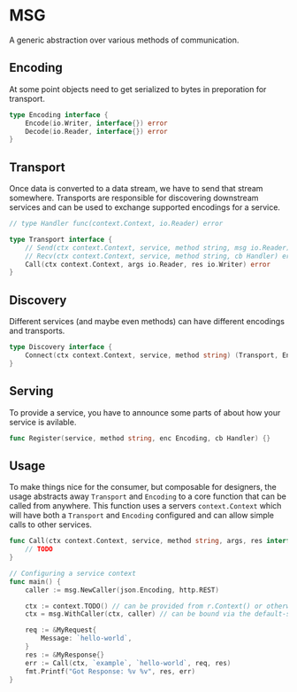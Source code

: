 # MSG
A generic abstraction over various methods of communication.

## Encoding
At some point objects need to get serialized to bytes in preporation for transport.

```go
type Encoding interface {
    Encode(io.Writer, interface{}) error
    Decode(io.Reader, interface{}) error
}
```

## Transport
Once data is converted to a data stream, we have to send that stream somewhere.
Transports are responsible for discovering downstream services and can be used to exchange supported encodings for a service.

```go
// type Handler func(context.Context, io.Reader) error

type Transport interface {
    // Send(ctx context.Context, service, method string, msg io.Reader) error
    // Recv(ctx context.Context, service, method string, cb Handler) error
    Call(ctx context.Context, args io.Reader, res io.Writer) error
}
```

## Discovery
Different services (and maybe even methods) can have different encodings and transports.

```go
type Discovery interface {
    Connect(ctx context.Context, service, method string) (Transport, Encoding, error)
}
```

## Serving
To provide a service, you have to announce some parts of about how your service is avilable.

```go
func Register(service, method string, enc Encoding, cb Handler) {}
```

## Usage
To make things nice for the consumer, but composable for designers, the usage abstracts away `Transport` and `Encoding` to a core function that can be called from anywhere.  This function uses a servers `context.Context` which will have both a `Transport` and `Encoding` configured and can allow simple calls to other services.

```go
func Call(ctx context.Context, service, method string, args, res interface{}) error {
    // TODO
}

// Configuring a service context
func main() {
    caller := msg.NewCaller(json.Encoding, http.REST)

    ctx := context.TODO() // can be provided from r.Context() or otherwise
    ctx = msg.WithCaller(ctx, caller) // can be bound via the default-serve-mux

    req := &MyRequest{
        Message: `hello-world`,
    }
    res := &MyResponse{}
    err := Call(ctx, `example`, `hello-world`, req, res)
    fmt.Printf("Got Response: %v %v", res, err)
}
```
